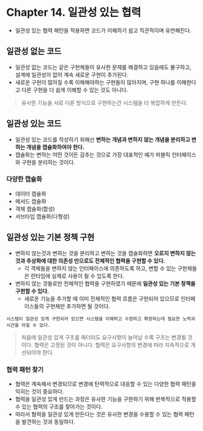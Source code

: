 # Chapter 14. 일관성 있는 협력
- 일관성 있는 협력 패턴을 적용하면 코드가 이해하기 쉽고 직관적이며 유연해진다.

## 일관성 없는 코드
- 일관성 없는 코드는 같은 구현체들이 유사한 문제를 해결하고 있음에도 불구하고, 설계에 일관성이 없어 계속 새로운 구현이 추가된다.
- 새로운 구현이 많아질 수록 이해해야하는 구현들이 많아지며, 구현 하나를 이해한다고 다른 구현을 더 쉽게 이해할 수 있는 것도 아니다.

> 유사한 기능을 서로 다른 방식으로 구현하는건 시스템을 더 복잡하게 만든다.

## 일관성 있는 코드
- 일관성 있는 코드를 작성하기 위해선 **변하는 개념과 변하지 않는 개념을 분리하고 변하는 개념을 캡슐화하여야 한다.**
- 캡슐화는 변하는 어떤 것이든 감추는 것으로 가장 대표적인 예가 퍼블릭 인터페이스와 구현을 분리하는 것이다.

### 다양한 캡슐화
- 데이터 캡슐화
- 메서드 캡슐화
- 객체 캡슐화(합성)
- 서브타입 캡슐화(다형성)

## 일관성 있는 기본 정책 구현
- 변하지 않는것과 변하는 것을 분리하고 변하는 것을 캡슐화하면 **오로지 변하지 않는 것과 추상화에 대한 의존성 만으로도 전체적인 협력을 구현할 수 있다.**
    - 각 객체들을 변하지 않는 인터페이스에 의존하도록 하고, 변할 수 있는 구현체들은 런타임에 실제로 사용이 될 수 있도록 한다.
- 변하지 않는 것들로만 전체적인 협력을 구현하였기 때문에 **일관성 있는 기본 정책을 구현할 수 있다.**
    - 새로운 기능을 추가할 때 이미 전체적인 협력 흐름은 구현되어 있으므로 인터페이스들의 구현체만 추가하면 될 것이다.

`시스템이 일관성 있게 구현되어 있으면 시스템을 이해하고 수정하고 확장하는데 필요한 노력과 시간을 아낄 수 있다.`

> 처음에 일관성 있게 구조를 짜더라도 요구사항이 늘어날 수록 구조는 변경될 것이다. 협력은 고정된 것이 아니다. 협력은 요구사항의 변경에 따라 지속적으로 개선되어야 한다.

### 협력 패턴 찾기
- 협력은 계속해서 변경되므로 변경에 탄력적으로 대응할 수 있는 다양한 협력 패턴을 익히는 것이 중요하다.
- 협력을 일관성 있게 만드는 과정은 유사한 기능을 구현하기 위해 반복적으로 적용할 수 있는 협력의 구조를 찾아가는 것이다.
- 따라서 협력을 일관성 있게 만든다는 것은 유사한 변경을 수용할 수 있는 협력 패턴을 발견하는 것과 동일하다. 
